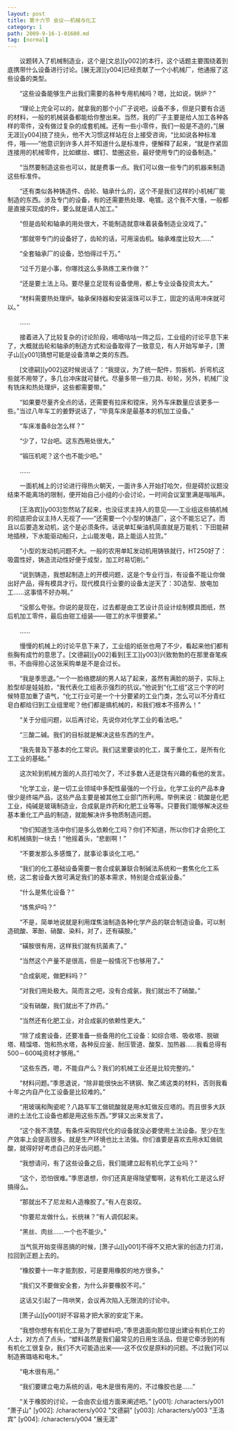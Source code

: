 ```yaml
---
layout: post
title: 第十六节 会议——机械与化工
category: 1
path: 2009-9-16-1-01600.md
tag: [normal]
---
```


　　议题转入了机械制造业，这个是[文总][y002]的本行，这个话题主要围绕着到底携带什么设备进行讨论。[展无涯][y004]已经贡献了一个小机械厂，他通报了这些设备的类型。

　　“这些设备能够生产出我们需要的各种专用机械吗？嗯，比如说，锅炉？”

　　“理论上完全可以的，就拿我的那个小厂子说吧，设备不多，但是只要有合适的材料，一般的机械装备都能给你整出来。当然，我的厂子主要是给人加工各种各样的零件，没有做过复杂的成套机械。还有一些小零件，我们一般是不造的，”[展无涯][y004]挠了挠头，他不大习惯这样站在台上接受咨询，“比如说各种标准件，哦——”他意识到许多人并不知道什么是标准件，便解释了起来，“就是作紧固连接用的机械零件，比如螺丝、螺钉、垫圈这些，最好使用专门的设备制造。”

　　“当然要制造这些也可以，就是费事一点。我们可以做一些专门的机器来制造这些标准件。

　　“还有类似各种铸造件、齿轮、轴承什么的，这个不是我们这样的小机械厂能制造的东西。涉及专门的设备，有的还需要热处理、电镀。这个我不大懂，一般都是直接买现成的件，要么就是请人加工。”

　　“但是齿轮和轴承的用处很大，不能制造就意味着装备制造业没戏了。”

　　“那就带专门的设备好了，齿轮的话，可用滚齿机。轴承难度比较大……”

　　“全套轴承厂的设备，恐怕得过千万。”

　　“过千万是小事，你哪找这么多熟练工来作做？”

　　“还是要土法上马。要尽量立足现有设备使用，都上专业设备投资太大。”

　　“材料需要热处理炉。轴承保持器和安装滚珠可以手工，固定的话用冲床就可以。”

　　……

　　接着进入了比较复杂的讨论阶段，嘀嘀咕咕一阵之后，工业组的讨论平息下来了，大概就齿轮和轴承的制造方式和设备取得了一致意见，有人开始写单子，[萧子山][y001]猜想可能是设备清单之类的东西。

　　[文德嗣][y002]这时候说话了：“我提议，为了统一配件，剪扳机、折弯机这些就不用带了，多几台冲床就可替代。尽量多带一些刀具、砂轮，另外，机械厂没有铣床和热处理炉，这些都需要带。”

　　“如果要尽量齐全点的话，还需要有拉床和镗床，另外车床数量应该更多一些。”当过八年车工的姜野说话了，“毕竟车床是最基本的机加工设备。”

　　“车床准备8台怎么样？”

　　“少了，12台吧。这东西用处很大。”

　　“锻压机呢？这个也不能少吧。”

　　……

　　一面机械上的讨论进行得热火朝天，一面许多人开始打哈欠，但是碍於议题没结束不能离场的限制，便开始自己小组的小会讨论，一时间会议室里满是嗡嗡声。

　　[王洛宾][y003]忽然站了起来，也没征求主持人的意见——工业组这些搞机械的彻底把会议主持人无视了——“还需要一个小型的铸造厂，这个不能忘记了。而且以后要造发动机，这个是必须条件。话说单缸柴油机简直就是万能机：下田能耕地插秧，下水能驱动船只，上山能发电，路上能运人拉货。”

　　“小型的发动机问题不大。一般的农用单缸发动机用铸铁就行，HT250好了：吸震性好，铸造流动性好便于成型，加工时易切削。”

　　“说到铸造，我想起制造上的开模问题，这是个专业行当，有设备不能让你做出好产品，得有模具才行。现代模具行业要的设备太逆天了：3D造型、放电加工……这事情不好办啊。”

　　“没那么夸张。你说的是现在，过去都是由工艺设计员设计绘制模具图纸，然后机加工零件，最后由钳工组装——钳工的水平很要紧。”

　　……

　　慢慢的机械上的讨论平息下来了，工业组的纸张也用了不少，看起来他们都有些胸有成竹的意思了。[文德嗣][y002]看到[王工][y003]兴致勃勃的在那里奋笔疾书，不由得担心这张采购单是不是会过长。

　　“我是季思退。”一个一脸络腮胡的男人站了起来，虽然有满脸的胡子，实际上脸型却是娃娃脸，“我代表化工组表示强烈的抗议。”他说到“化工组”这三个字的时候特意加重了语气，“化工行业可是一个十分要紧的工业门类，怎么可以不分青红皂白都给归到工业组里呢？他们都是搞机械的，和我们根本不搭界么！”

　　“关于分组问题，以后再讨论，先说你对化学工业的看法吧。”

　　“三酸二碱。我们的目标就是解决这些东西的生产。

　　“我先普及下基本的化工常识。我们这里要谈的化工，属于重化工，是所有化工工业的基础。”

　　这次轮到机械方面的人员打哈欠了，不过多数人还是饶有兴趣的看他的发言。

　　“化学工业，是一切工业领域中多配性最强的一个行业。化学工业的产品本身很少是终端产品，这些产品主要是被其他工业部门所利用。举例来说：硫酸是化肥工业，纯碱是玻璃制造业，合成氨是炸药和化肥工业等等。只要我们能够解决这些基本重化工产品的制造，就能解决许多物质制造问题。

　　“你们知道生活中你们是多么依赖化工吗？你们不知道，所以你们才会把化工和机械搞到一块去！”他摇着头，“悲剧啊！”

　　“不要发那么多感慨了，就事论事谈化工吧。”

　　“我们的化工基础设备需要一套合成氨兼联合制碱法系统和一套焦化化工系统，这二套设备大致可满足我们的基本需求，特别是合成氨设备。”

　　“什么是焦化设备？”

　　“炼焦炉吗？”

　　“不是，简单地说就是利用煤焦油制造各种化学产品的联合制造设备。可以制造硫酸、苯酚、硝酸、染料，对了，还有磺胺。”

　　“磺胺很有用，这样我们就有抗菌素了。”

　　“当然这个产量不是很高，但是一般情况下也够用了。”

　　“合成氨呢，做肥料吗？”

　　“对我们用处极大。简而言之吧，没有合成氨，我们就出不了硝酸。”

　　“没有硝酸，我们就出不了炸药。”

　　“当然还有化肥工业，对合成氨的依赖性更大。”

　　“除了成套设备，还要准备一些备用的化工设备：如综合塔、吸收塔、脱碳塔、精馏塔、饱和热水塔，各种反应釜、耐压管道、酸泵、加热器……我看总得有500－600吨资材才够用。”

　　“这些东西，嗯，不能自产么？我们的机械工业还是比较完整的。”

　　“材料问题。”季思退说，“除非能很快出不锈钢、聚乙烯这类的材料，否则我看十年之内自产化工设备是比较难的。”

　　“用玻璃和陶瓷呢？八路军军工做硫酸就是用水缸做反应塔的。而且很多大跃进的土法化工设备也都是用这些东西。”罗铎又出来发言了。

　　“这个我不清楚。有条件采购现代化的设备就没必要使用土法设备。至少在生产效率上会提高很多。就是生产环境也比土法强。你们谁要是喜欢去用水缸做硫酸，就得好好考虑自己的牙齿问题。”

　　“我想请问，有了这些设备之后，我们能建立起有机化学工业吗？”

　　“这个，恐怕很难。”季思退想，你们还真是得陇望蜀啊，这有机化工是这么好搞得么。

　　“那就出不了尼龙和人造橡胶了。”有人在哀叹。

　　“你要尼龙做什么，长统袜？”有人调侃起来。

　　“黑丝、肉丝……一个也不能少。”

　　当气氛开始变得恶搞的时候，[萧子山][y001]不得不又把大家的创造力打消，拉回到正题上去的。

　　“橡胶要十一年才能割胶，可是要用橡胶的地方很多。”

　　“我们又不要做安全套，为什么非要橡胶不可。”

　　这话又引起了一阵哄笑，会议再次陷入无限流的讨论中。

　　[萧子山][y001]好不容易才把大家的安定下来。

　　“我想你想有有机化工是为了要塑料吧，”季思退面向那位提出建设有机化工的人士，对方点了点头，“塑料虽然是我们最常见的日用生活品，但是它牵涉到的有有机化工很复杂，我们不大可能造出来——这不仅仅是原料的问题。不过我们可以制造赛璐珞和电木。”

　　“电木很有用。”

　　“我们要建立电力系统的话，电木是很有用的，不过橡胶也是……”

　　“关于橡胶的讨论，一会由农业组方面来阐述吧。”
[y001]: /characters/y001 "萧子山"
[y002]: /characters/y002 "文德嗣"
[y003]: /characters/y003 "王洛宾"
[y004]: /characters/y004 "展无涯"
